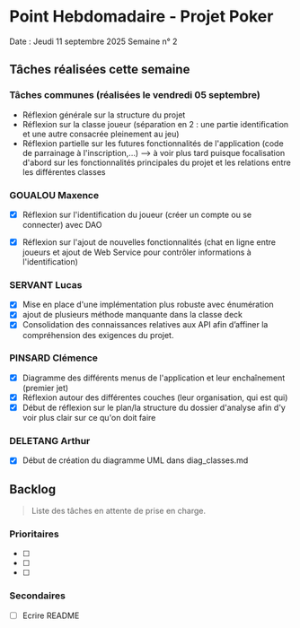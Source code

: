 # Point Hebdomadaire - Projet Poker

Date : Jeudi 11 septembre 2025
Semaine n° 2

## Tâches réalisées cette semaine

### Tâches communes (réalisées le vendredi 05 septembre)

- Réflexion générale sur la structure du projet
- Réflexion sur la classe joueur (séparation en 2 : une partie identification et une autre consacrée pleinement au jeu)
- Réflexion partielle sur les futures fonctionnalités de l'application (code de parrainage à l'inscription,...) --> à voir plus tard puisque focalisation d'abord sur les fonctionnalités principales du projet et les relations entre les différentes classes

### GOUALOU Maxence
- [x] Réflexion sur l'identification du joueur (créer un compte ou se connecter) avec DAO
- [x] Réflexion sur l'ajout de nouvelles fonctionnalités (chat en ligne entre joueurs et ajout de Web Service pour contrôler informations à l'identification)



### SERVANT Lucas

- [x] Mise en place d'une implémentation plus robuste avec énumération
- [x] ajout de plusieurs méthode manquante dans la classe deck
- [x] Consolidation des connaissances relatives aux API afin d’affiner la compréhension des exigences du projet.

### PINSARD Clémence

- [x] Diagramme des différents menus de l'application et leur enchaînement (premier jet)
- [x] Réflexion autour des différentes couches (leur organisation, qui est qui)
- [x] Début de réflexion sur le plan/la structure du dossier d'analyse afin d'y voir plus clair sur ce qu'on doit faire

### DELETANG Arthur

- [x] Début de création du diagramme UML dans diag_classes.md


## Backlog

> Liste des tâches en attente de prise en charge.

### Prioritaires

- [ ] 
- [ ] 
- [ ] 

### Secondaires

- [ ] Ecrire README